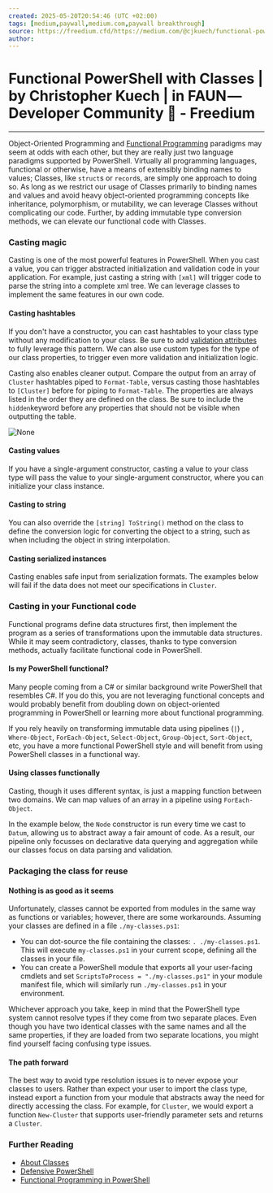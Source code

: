 ```yaml
---
created: 2025-05-20T20:54:46 (UTC +02:00)
tags: [medium,paywall,medium.com,paywall breakthrough]
source: https://freedium.cfd/https://medium.com/@cjkuech/functional-powershell-with-classes-820c8e9acd8f
author: 
---
```


# Functional PowerShell with Classes | by Christopher Kuech | in FAUN — Developer Community 🐾 - Freedium

---
Object-Oriented Programming and [Functional Programming](https://medium.com/@cjkuech/functional-programming-in-powershell-876edde1aadb) paradigms may seem at odds with each other, but they are really just two language paradigms supported by PowerShell. Virtually all programming languages, functional or otherwise, have a means of extensibly binding names to values; Classes, like `struct`s or `record`s, are simply one approach to doing so. As long as we restrict our usage of Classes primarily to binding names and values and avoid heavy object-oriented programming concepts like inheritance, polymorphism, or mutability, we can leverage Classes without complicating our code. Further, by adding immutable type conversion methods, we can elevate our functional code with Classes.

### Casting magic

Casting is one of the most powerful features in PowerShell. When you cast a value, you can trigger abstracted initialization and validation code in your application. For example, just casting a string with `[xml]` will trigger code to parse the string into a complete xml tree. We can leverage classes to implement the same features in our own code.

#### Casting hashtables

If you don't have a constructor, you can cast hashtables to your class type without any modification to your class. Be sure to add [validation attributes](https://medium.com/@cjkuech/defensive-powershell-with-validation-attributes-8e7303e179fd) to fully leverage this pattern. We can also use custom types for the type of our class properties, to trigger even more validation and initialization logic.

Casting also enables cleaner output. Compare the output from an array of `Cluster` hashtables piped to `Format-Table`, versus casting those hashtables to `[Cluster]` before for piping to `Format-Table`. The properties are always listed in the order they are defined on the class. Be sure to include the `hidden`keyword before any properties that should not be visible when outputting the table.

![None](https://miro.medium.com/v2/resize:fit:700/1*ttXoyKLu39Is244BNz3Gwg.png)

#### Casting values

If you have a single-argument constructor, casting a value to your class type will pass the value to your single-argument constructor, where you can initialize your class instance.

#### Casting to string

You can also override the `[string] ToString()` method on the class to define the conversion logic for converting the object to a string, such as when including the object in string interpolation.

#### Casting serialized instances

Casting enables safe input from serialization formats. The examples below will fail if the data does not meet our specifications in `Cluster`.

### Casting in your Functional code

Functional programs define data structures first, then implement the program as a series of transformations upon the immutable data structures. While it may seem contradictory, classes, thanks to type conversion methods, actually facilitate functional code in PowerShell.

#### Is my PowerShell functional?

Many people coming from a C# or similar background write PowerShell that resembles C#. If you do this, you are not leveraging functional concepts and would probably benefit from doubling down on object-oriented programming in PowerShell or learning more about functional programming.

If you rely heavily on transforming immutable data using pipelines (`|`) , `Where-Object`, `ForEach-Object`, `Select-Object`, `Group-Object`, `Sort-Object`, etc, you have a more functional PowerShell style and will benefit from using PowerShell classes in a functional way.

#### Using classes functionally

Casting, though it uses different syntax, is just a mapping function between two domains. We can map values of an array in a pipeline using `ForEach-Object`.

In the example below, the `Node` constructor is run every time we cast to `Datum`, allowing us to abstract away a fair amount of code. As a result, our pipeline only focusses on declarative data querying and aggregation while our classes focus on data parsing and validation.

### Packaging the class for reuse

#### Nothing is as good as it seems

Unfortunately, classes cannot be exported from modules in the same way as functions or variables; however, there are some workarounds. Assuming your classes are defined in a file `./my-classes.ps1`:

-   You can dot-source the file containing the classes: `. ./my-classes.ps1`. This will execute `my-classes.ps1` in your current scope, defining all the classes in your file.
-   You can create a PowerShell module that exports all your user-facing cmdlets and set `ScriptsToProcess = "./my-classes.ps1"` in your module manifest file, which will similarly run `./my-classes.ps1` in your environment.

Whichever approach you take, keep in mind that the PowerShell type system cannot resolve types if they come from two separate places. Even though you have two identical classes with the same names and all the same properties, if they are loaded from two separate locations, you might find yourself facing confusing type issues.

#### The path forward

The best way to avoid type resolution issues is to never expose your classes to users. Rather than expect your user to import the class type, instead export a function from your module that abstracts away the need for directly accessing the class. For example, for `Cluster`, we would export a function `New-Cluster` that supports user-friendly parameter sets and returns a `Cluster`.

### Further Reading

-   [About Classes](https://docs.microsoft.com/en-us/powershell/module/microsoft.powershell.core/about/about_classes)
-   [Defensive PowerShell](https://medium.com/@cjkuech/defensive-powershell-with-validation-attributes-8e7303e179fd)
-   [Functional Programming in PowerShell](https://medium.com/@cjkuech/functional-programming-in-powershell-876edde1aadb)
